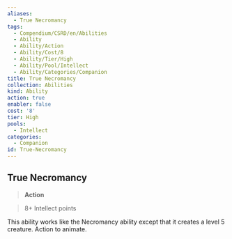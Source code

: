 ```yaml
---
aliases:
  - True Necromancy
tags:
  - Compendium/CSRD/en/Abilities
  - Ability
  - Ability/Action
  - Ability/Cost/8
  - Ability/Tier/High
  - Ability/Pool/Intellect
  - Ability/Categories/Companion
title: True Necromancy
collection: Abilities
kind: Ability
action: true
enabler: false
cost: '8'
tier: High
pools:
  - Intellect
categories:
  - Companion
id: True-Necromancy
---
```

## True Necromancy    
>**Action**    
>8+ Intellect points  
    
This ability works like the Necromancy ability except that it creates a level 5 creature. Action to animate.

